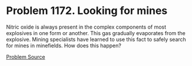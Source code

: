 # Problem 1172. Looking for mines

Nitric oxide is always present in the complex components of most explosives in one form or another. This gas gradually evaporates from the explosive. Mining specialists have learned to use this fact to safely search for mines in minefields. How does this happen?

[Problem Source](https://www.trizland.ru/tasks/5623/)